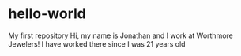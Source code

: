 # hello-world
My first repository
Hi, my name is Jonathan and I work at Worthmore Jewelers!
I have worked there since I was 21 years old
